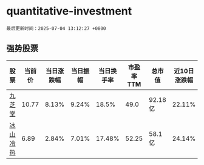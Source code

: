 # quantitative-investment

`最后更新时间：2025-07-04 13:12:27 +0800`

## 强势股票

|股票|当前价|当日涨跌幅|当日振幅|当日换手率|市盈率TTM|总市值|近10日涨跌幅|
|----|----|----|----|----|----|----|----|
|[九芝堂](https://xueqiu.com/S/SZ000989)|10.77|8.13%|9.24%|18.5%|49.0|92.18亿|22.11%|
|[冰山冷热](https://xueqiu.com/S/SZ000530)|6.89|2.84%|7.01%|17.48%|52.25|58.1亿|24.14%|

